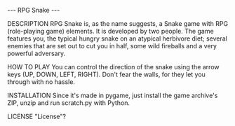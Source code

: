 --- RPG Snake ---

DESCRIPTION
RPG Snake is, as the name suggests, a Snake game with RPG (role-playing game) elements. It is developed by two people.
The game features you, the typical hungry snake on an atypical herbivore diet; several enemies that are set out to cut
you in half, some wild fireballs and a very powerful adversary.

HOW TO PLAY
You can control the direction of the snake using the arrow keys (UP, DOWN, LEFT, RIGHT). Don't fear the walls, for they
let you through with no hassle.

INSTALLATION
Since it's made in pygame, just install the game archive's ZIP, unzip and run scratch.py with Python.

LICENSE
"License"?
